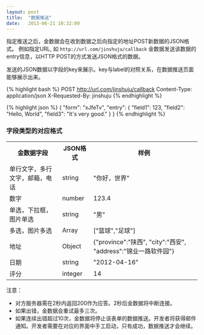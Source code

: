 ```yaml
---
layout: post
title:  "数据推送"
date:   2013-06-21 10:32:09
---
```


指定推送之后，金数据会在收到数据之后向指定的地址POST新数据的JSON格式。
例如指定URL, 如 `http://url.com/jinshuju/callback`
金数据发送该数据的entry信息，以HTTP POST的方式发送JSON格式的数据。

发送的JSON数据以字段的key来展示。key与label的对照关系，在数据推送页面能够展示出来。

{% highlight bash %}
POST http://url.com/jinshuju/callback
Content-Type: application/json
X-Requested-By: jinshuju
{% endhighlight %}

{% highlight json %}
{
    "form": "xJfeTv",
    "entry": {
        "field1": 123,
        "field2": "Hello, World",
        "field3": "It's very good."
    }
}
{% endhighlight %}

### 字段类型的对应格式

<table>
  <tr>
    <th>金数据字段</th>
    <th>JSON格式</th>
    <th>样例</th>
  </tr>
  <tr>
    <td>单行文字，多行文字，邮箱，电话</td>
    <td>string</td>
    <td>"你好，世界"</td>
  </tr>  
  <tr>
    <td>数字</td>
    <td>number</td>
    <td>123.4</td>
  </tr>
  <tr>
    <td>单选，下拉框，图片单选</td>
    <td>string</td>
    <td>"男"</td>
  </tr>
  <tr>
    <td>多选，图片多选</td>
    <td>Array</td>
    <td>["篮球","足球"]</td>
  </tr>
  <tr>
    <td>地址</td>
    <td>Object</td>
    <td>{"province":"陕西", "city":"西安", "address":"锦业一路软件园"}</td>
  </tr>
  <tr>
    <td>日期</td>
    <td>string</td>
    <td>"2012-04-16"</td>
  </tr>
  <tr>
    <td>评分</td>
    <td>integer</td>
    <td>14</td>
  </tr>

</table>

<div class="caution">注意：</div>

* 对方服务器需在2秒内返回200作为应答。2秒后金数据将中断连接。 
* 如果出错，金数据会重试最多三次。
* 如果连续出错超过10次，金数据将停止该表单的数据推送。开发者将获得邮件通知。开发者需要在对应的界面中手工启动，只有成功，数据推送才会继续。